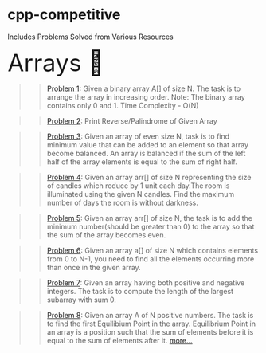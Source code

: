 # cpp-competitive
Includes Problems Solved from Various Resources


<font size="50">Arrays 💨</font>
>>[Problem 1](https://github.com/patelsneh18/cpp-competitive/blob/main/Arrays/0s1sArraySort.cpp): 
Given a binary array A[] of size N. The task is to arrange the array in increasing order.
Note: The binary array contains only 0  and 1. Time Complexity - O(N)

>>[Problem 2](https://github.com/patelsneh18/cpp-competitive/blob/main/Arrays/ArrayPalindrome.cpp): 
Print Reverse/Palindrome of Given Array

>>[Problem 3](https://github.com/patelsneh18/cpp-competitive/blob/main/Arrays/balancedArray.cpp): 
Given an array of even size N, task is to find minimum value that can be added to an element so that array become balanced.
An array is balanced if the sum of the left half of the array elements is equal to the sum of right half.

>>[Problem 4](https://github.com/patelsneh18/cpp-competitive/blob/main/Arrays/fightingTheDarkness.cpp): 
Given an array arr[] of size N representing the size of candles which reduce by 1 unit each day.The room is illuminated using the given N candles.
Find the maximum number of days the room is without darkness. 

>>[Problem 5](https://github.com/patelsneh18/cpp-competitive/blob/main/Arrays/minNumToEven.cpp): 
Given an array arr[] of size N, the task is to add the minimum number(should be greater than 0) to the array so that the sum of the array becomes even.

>>[Problem 6](https://github.com/patelsneh18/cpp-competitive/blob/main/Arrays/duplicateEl.cpp): 
Given an array a[] of size N which contains elements from 0 to N-1,
you need to find all the elements occurring more than once in the given array.

>>[Problem 7](https://github.com/patelsneh18/cpp-competitive/blob/main/Arrays/largestSubArray.cpp): 
Given an array having both positive and negative integers. The task is to compute the length of the largest subarray with sum 0.

>>[Problem 8](https://github.com/patelsneh18/cpp-competitive/blob/main/Arrays/equilibriumPoint.cpp): 
Given an array A of N positive numbers. The task is to find the first Equilibium Point in the array. 
Equilibrium Point in an array is a position such that the sum of elements before it is equal to the sum of elements after it. [more...](https://practice.geeksforgeeks.org/problems/equilibrium-point-1587115620/1/?category[]=Arrays&problemType=functional&difficulty[]=0&page=1&sortBy=submissions&query=category[]ArraysproblemTypefunctionaldifficulty[]0page1sortBysubmissions)
